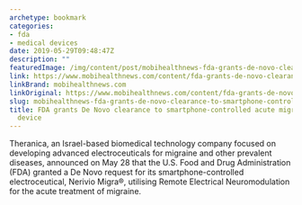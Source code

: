 ```yaml
---
archetype: bookmark
categories:
- fda
- medical devices
date: 2019-05-29T09:48:47Z
description: ""
featuredImage: /img/content/post/mobihealthnews-fda-grants-de-novo-clearance-to-smartphone-controlled-acute-migraine-relief-device.JPG
link: https://www.mobihealthnews.com/content/fda-grants-de-novo-clearance-smartphone-controlled-acute-migraine-relief-device
linkBrand: mobihealthnews.com
linkOriginal: https://www.mobihealthnews.com/content/fda-grants-de-novo-clearance-smartphone-controlled-acute-migraine-relief-device
slug: mobihealthnews-fda-grants-de-novo-clearance-to-smartphone-controlled-acute-migraine-relief-device
title: FDA grants De Novo clearance to smartphone-controlled acute migraine-relief
  device
---
```

Theranica, an Israel-based biomedical technology company focused on developing advanced electroceuticals for migraine and other prevalent diseases, announced on May 28 that the U.S. Food and Drug Administration (FDA) granted a De Novo request for its smartphone-controlled electroceutical, Nerivio Migra®, utilising Remote Electrical Neuromodulation for the acute treatment of migraine.


